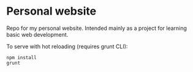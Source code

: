 # Personal website

Repo for my personal website. Intended mainly as a project for learning basic web development.

To serve with hot reloading (requires grunt CLI):

```
npm install
grunt
```
